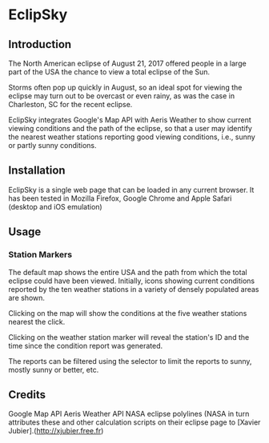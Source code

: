 # EclipSky

## Introduction
The North American eclipse of August 21, 2017 offered people in a large part of the USA the chance to view a total eclipse of the Sun.

Storms often pop up quickly in August, so an ideal spot for viewing the eclipse may turn out to be overcast or even rainy, as was the case in Charleston, SC for the recent eclipse.

EclipSky integrates Google's Map API with Aeris Weather to show current viewing conditions and the path of the eclipse, so that a user may identify the nearest weather stations reporting good viewing conditions, i.e., sunny or partly sunny conditions.

## Installation
EclipSky is a single web page that can be loaded in any current browser. It has been tested in Mozilla Firefox, Google Chrome and Apple Safari (desktop and iOS emulation)

## Usage
### Station Markers
The default map shows the entire USA and the path from which the total eclipse could have been viewed. Initially, icons showing current conditions reported by the ten weather stations in a variety of densely populated areas are shown.

Clicking on the map will show the conditions at the five weather stations nearest the click.

Clicking on the weather station marker will reveal the station's ID and the time since the condition report was generated.

The reports can be filtered using the selector to limit the reports to sunny, mostly sunny or better, etc.

## Credits
Google Map API
Aeris Weather API
NASA eclipse polylines (NASA in turn attributes these and other calculation scripts on their eclipse page to [Xavier Jubier].(http://xjubier.free.fr)